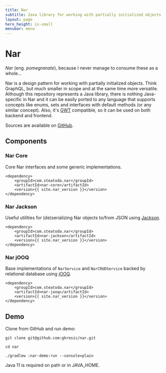 ```yaml
---
title: Nar
subtitle: Java library for working with partially initialized objects
layout: page
hero_height: is-small
menubar: menu
---
```


# Nar

*Nar* (eng. *pomegranate*), because I never manage to consume these as a whole...

Nar is a design pattern for working with partially initialized objects.
Think GraphQL, but much smaller in scope and at the same time more versatile.
Although this repository represents a Java library, there is nothing Java-specific
in Nar and it can be easily ported to any language that supports concepts like enums,
sets and interfaces with default methods (or any similar concept).
Also, it's [GWT](http://www.gwtproject.org/) compatible, so it can be used
on both backend and frontend.

Sources are available on [GitHub](https://github.com/gkresic/nar).

## Components

### Nar Core

Core Nar interfaces and some generic implementations.

```
<dependency>
	<groupId>com.steatoda.nar</groupId>
	<artifactId>nar-core</artifactId>
	<version>{{ site.nar_version }}</version>
</dependency>
```

### Nar Jackson

Useful utilities for (de)serializing Nar objects to/from JSON using [Jackson](https://github.com/FasterXML/jackson).

```
<dependency>
	<groupId>com.steatoda.nar</groupId>
	<artifactId>nar-jackson</artifactId>
	<version>{{ site.nar_version }}</version>
</dependency>
```

### Nar jOOQ

Base implementations of `NarService` and `NarCRUDService` backed by relational database using
[jOOQ](https://www.jooq.org/).

```
<dependency>
	<groupId>com.steatoda.nar</groupId>
	<artifactId>nar-jooq</artifactId>
	<version>{{ site.nar_version }}</version>
</dependency>
```

## Demo

Clone from GitHub and run demo:

```
git clone git@github.com:gkresic/nar.git

cd nar

./gradlew :nar-demo:run --console=plain
```

Java 11 is required on path or in JAVA_HOME.
